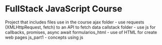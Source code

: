 # FullStack JavaScript Course

Project that includes files use in the course
ajax folder - use requests (XMLHttpRequest, fetch) to an API to fetch data
callstack folder - use js for callbacks, promises, async await
formularios_html - use of HTML for create web pages
js_part1 - concepts using js
